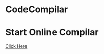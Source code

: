 # CodeCompilar
# Start Online Compilar

<a href="https://compilecoding-3p34g82flc0kzzpke59.web.codequotient.com/">Click Here</a>

